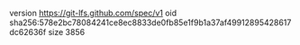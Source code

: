 version https://git-lfs.github.com/spec/v1
oid sha256:578e2bc78084241ce8ec8833de0fb85e1f9b1a37af49912895428617dc62636f
size 3856
